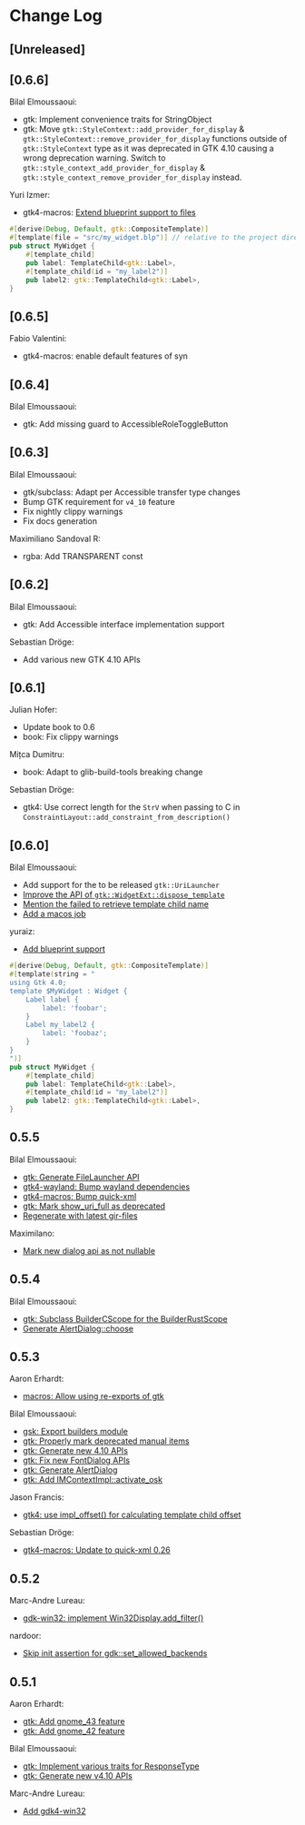 # Change Log

## [Unreleased]

## [0.6.6]

Bilal Elmoussaoui:

-   gtk: Implement convenience traits for StringObject
-   gtk: Move `gtk::StyleContext::add_provider_for_display` & `gtk::StyleContext::remove_provider_for_display` functions
    outside of `gtk::StyleContext` type as it was deprecated in GTK 4.10 causing a wrong deprecation warning.
    Switch to `gtk::style_context_add_provider_for_display` & `gtk::style_context_remove_provider_for_display` instead.

Yuri Izmer:

-   gtk4-macros: [Extend blueprint support to files](https://github.com/gtk-rs/gtk4-rs/pull/1348)

```rust
#[derive(Debug, Default, gtk::CompositeTemplate)]
#[template(file = "src/my_widget.blp")] // relative to the project directory
pub struct MyWidget {
    #[template_child]
    pub label: TemplateChild<gtk::Label>,
    #[template_child(id = "my_label2")]
    pub label2: gtk::TemplateChild<gtk::Label>,
}
```

## [0.6.5]

Fabio Valentini:

-   gtk4-macros: enable default features of syn

## [0.6.4]

Bilal Elmoussaoui:

-   gtk: Add missing guard to AccessibleRoleToggleButton

## [0.6.3]

Bilal Elmoussaoui:

-   gtk/subclass: Adapt per Accessible transfer type changes
-   Bump GTK requirement for `v4_10` feature
-   Fix nightly clippy warnings
-   Fix docs generation

Maximiliano Sandoval R:

-   rgba: Add TRANSPARENT const

## [0.6.2]

Bilal Elmoussaoui:

-   gtk: Add Accessible interface implementation support

Sebastian Dröge:

-   Add various new GTK 4.10 APIs

## [0.6.1]

Julian Hofer:

-   Update book to 0.6
-   book: Fix clippy warnings

Mițca Dumitru:

-   book: Adapt to glib-build-tools breaking change

Sebastian Dröge:

-   gtk4: Use correct length for the `StrV` when passing to C in
    `ConstraintLayout::add_constraint_from_description()`

## [0.6.0]

Bilal Elmoussaoui:

-   Add support for the to be released `gtk::UriLauncher`
-   [Improve the API of `gtk::WidgetExt::dispose_template`](https://github.com/gtk-rs/gtk4-rs/pull/1212)
-   [Mention the failed to retrieve template child name](https://github.com/gtk-rs/gtk4-rs/pull/1290)
-   [Add a macos job](https://github.com/gtk-rs/gtk4-rs/pull/1237)

yuraiz:

-   [Add blueprint support](https://github.com/gtk-rs/gtk4-rs/pull/1238)

```rust
#[derive(Debug, Default, gtk::CompositeTemplate)]
#[template(string = "
using Gtk 4.0;
template $MyWidget : Widget {
    Label label {
        label: 'foobar';
    }
    Label my_label2 {
        label: 'foobaz';
    }
}
")]
pub struct MyWidget {
    #[template_child]
    pub label: TemplateChild<gtk::Label>,
    #[template_child(id = "my_label2")]
    pub label2: gtk::TemplateChild<gtk::Label>,
}
```

## 0.5.5

Bilal Elmoussaoui:

-   [gtk: Generate FileLauncher API](https://github.com/gtk-rs/gtk4-rs/pull/1233/commits/98253e3f4ea7787b4ab7c705f379af5ac768e606)
-   [gtk4-wayland: Bump wayland dependencies](https://github.com/gtk-rs/gtk4-rs/pull/1233/commits/619825d1985b420cb82a03ba3f58f2cb9c6bd0ad)
-   [gtk4-macros: Bump quick-xml](https://github.com/gtk-rs/gtk4-rs/pull/1233/commits/ee63f8745603e6cd70cd34758c2901fe9f5ed25d)
-   [gtk: Mark show_uri_full as deprecated](https://github.com/gtk-rs/gtk4-rs/pull/1233/commits/6a1e8b92410bf4a1b4da94b5354bdf811abfc982)
-   [Regenerate with latest gir-files](https://github.com/gtk-rs/gtk4-rs/pull/1233/commits/cb917d096dafa08d2710376b1e4f3f2bad8f191b)

Maximilano:

-   [Mark new dialog api as not nullable](https://github.com/gtk-rs/gtk4-rs/pull/1233/commits/6b7ade231c90c676fc86351e86b52f99c2d5f104)

## 0.5.4

Bilal Elmoussaoui:

-   [gtk: Subclass BuilderCScope for the BuilderRustScope](https://github.com/gtk-rs/gtk4-rs/pull/1217/commits/0c00d06c3f0f05362bb3bc8c7c4d78433970a78d)
-   [Generate AlertDialog::choose](https://github.com/gtk-rs/gtk4-rs/pull/1217/commits/71f2266d5f0f78245cc54817bbba3ed916838b48)

## 0.5.3

Aaron Erhardt:

-   [macros: Allow using re-exports of gtk](https://github.com/gtk-rs/gtk4-rs/pull/1193/commits/0d5b2c365a5736a00b2ae1b221e32446a91d3929)

Bilal Elmoussaoui:

-   [gsk: Export builders module](https://github.com/gtk-rs/gtk4-rs/pull/1193/commits/5e6856b75337ae6f267f79b1c8938aaab189c102)
-   [gtk: Properly mark deprecated manual items](https://github.com/gtk-rs/gtk4-rs/pull/1193/commits/7421e4714d9c5c1411a1190bf00dfe1d46e7df10)
-   [gtk: Generate new 4.10 APIs](https://github.com/gtk-rs/gtk4-rs/pull/1193/commits/eabfc82d518f8b9d29452051f39c3209906355a2)
-   [gtk: Fix new FontDialog APIs](https://github.com/gtk-rs/gtk4-rs/pull/1193/commits/2d4c19b6779d95df6256002e1dbc7798c6d9589b)
-   [gtk: Generate AlertDialog](https://github.com/gtk-rs/gtk4-rs/pull/1193/commits/4f28a04e59ef8814ab3a858e42fe9d377c85fc5f)
-   [gtk: Add IMContextImpl::activate_osk](https://github.com/gtk-rs/gtk4-rs/pull/1193/commits/0ba13215ba5f8c7aaed73a9e76f2a46ae45302d2)

Jason Francis:

-   [gtk4: use impl_offset() for calculating template child offset](https://github.com/gtk-rs/gtk4-rs/pull/1193/commits/a3613c7b9b39fd6a93931e3d4fcbc2291e53272c)

Sebastian Dröge:

-   [gtk4-macros: Update to quick-xml 0.26](https://github.com/gtk-rs/gtk4-rs/pull/1193/commits/064f8114cfa74a8d9d8ce644cd59cdc897d9ff35)

## 0.5.2

Marc-Andre Lureau:

-   [gdk-win32: implement Win32Display.add_filter()](https://github.com/gtk-rs/gtk4-rs/pull/1174)

nardoor:

-   [Skip init assertion for gdk::set_allowed_backends](https://github.com/gtk-rs/gtk4-rs/pull/1183)

## 0.5.1

Aaron Erhardt:

-   [gtk: Add gnome_43 feature](https://github.com/gtk-rs/gtk4-rs/commit/ddbc370ff50b61e04157bee4cbc5d9e446db498d)
-   [gtk: Add gnome_42 feature](https://github.com/gtk-rs/gtk4-rs/commit/05f692d5876a26ba23afc67057b87ed6cd7825e2)

Bilal Elmoussaoui:

-   [gtk: Implement various traits for ResponseType](https://github.com/gtk-rs/gtk4-rs/commit/a270385868be03e50c4e8eb7286846c0de06095e)
-   [gtk: Generate new v4.10 APIs](https://github.com/gtk-rs/gtk4-rs/commit/e70c71658479c022606389c26f33b0065d4a2148)

Marc-Andre Lureau:

-   [Add gdk4-win32](https://github.com/gtk-rs/gtk4-rs/commit/159db780b3b2d6709c41cbdbe20f4b6088fd574a)
